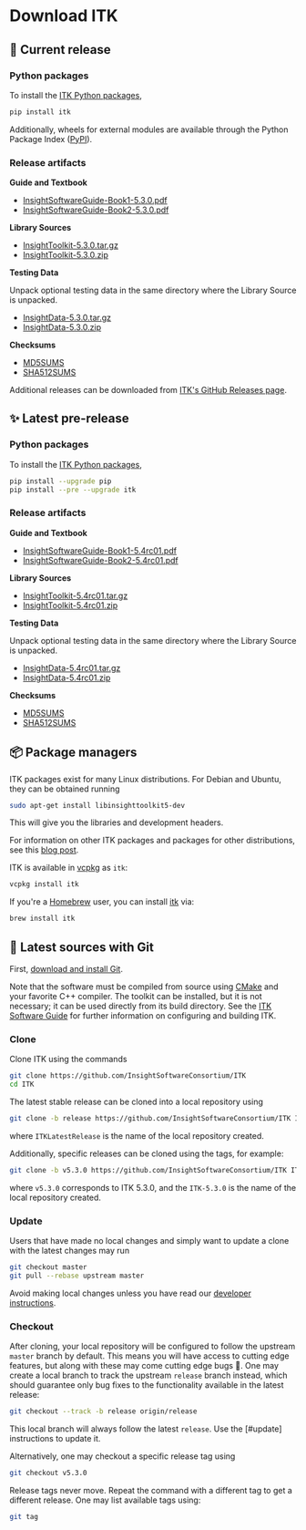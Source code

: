 Download ITK
============

💾 Current release
------------------

### Python packages

To install the [ITK Python packages],

```sh
pip install itk
```

Additionally, wheels for external modules are available through the Python Package Index ([PyPI]).

### Release artifacts

**Guide and Textbook**

- [InsightSoftwareGuide-Book1-5.3.0.pdf](https://github.com/InsightSoftwareConsortium/ITK/releases/download/v5.3.0/InsightSoftwareGuide-Book1-5.3.0.pdf)
- [InsightSoftwareGuide-Book2-5.3.0.pdf](https://github.com/InsightSoftwareConsortium/ITK/releases/download/v5.3.0/InsightSoftwareGuide-Book2-5.3.0.pdf)

**Library Sources**

- [InsightToolkit-5.3.0.tar.gz](https://github.com/InsightSoftwareConsortium/ITK/releases/download/v5.3.0/InsightToolkit-5.3.0.tar.gz)
- [InsightToolkit-5.3.0.zip](https://github.com/InsightSoftwareConsortium/ITK/releases/download/v5.3.0/InsightToolkit-5.3.0.zip)

**Testing Data**

Unpack optional testing data in the same directory where the Library Source is unpacked.

- [InsightData-5.3.0.tar.gz](https://github.com/InsightSoftwareConsortium/ITK/releases/download/v5.3.0/InsightData-5.3.0.tar.gz)
- [InsightData-5.3.0.zip](https://github.com/InsightSoftwareConsortium/ITK/releases/download/v5.3.0/InsightData-5.3.0.zip)

**Checksums**

- [MD5SUMS](https://github.com/InsightSoftwareConsortium/ITK/releases/download/v5.3.0/MD5SUMS)
- [SHA512SUMS](https://github.com/InsightSoftwareConsortium/ITK/releases/download/v5.3.0/SHA512SUMS)


Additional releases can be downloaded from [ITK's GitHub Releases page].

✨ Latest pre-release
---------------------

### Python packages

To install the [ITK Python packages],

```sh
pip install --upgrade pip
pip install --pre --upgrade itk
```

### Release artifacts

**Guide and Textbook**

- [InsightSoftwareGuide-Book1-5.4rc01.pdf](https://github.com/InsightSoftwareConsortium/ITK/releases/download/v5.4rc01/InsightSoftwareGuide-Book1-5.4rc01.pdf)
- [InsightSoftwareGuide-Book2-5.4rc01.pdf](https://github.com/InsightSoftwareConsortium/ITK/releases/download/v5.4rc01/InsightSoftwareGuide-Book2-5.4rc01.pdf)

**Library Sources**

- [InsightToolkit-5.4rc01.tar.gz](https://github.com/InsightSoftwareConsortium/ITK/releases/download/v5.4rc01/InsightToolkit-5.4rc01.tar.gz)
- [InsightToolkit-5.4rc01.zip](https://github.com/InsightSoftwareConsortium/ITK/releases/download/v5.4rc01/InsightToolkit-5.4rc01.zip)

**Testing Data**

Unpack optional testing data in the same directory where the Library Source is unpacked.

- [InsightData-5.4rc01.tar.gz](https://github.com/InsightSoftwareConsortium/ITK/releases/download/v5.4rc01/InsightData-5.4rc01.tar.gz)
- [InsightData-5.4rc01.zip](https://github.com/InsightSoftwareConsortium/ITK/releases/download/v5.4rc01/InsightData-5.4rc01.zip)

**Checksums**

- [MD5SUMS](https://github.com/InsightSoftwareConsortium/ITK/releases/download/v5.4rc01/MD5SUMS)
- [SHA512SUMS](https://github.com/InsightSoftwareConsortium/ITK/releases/download/v5.4rc01/SHA512SUMS)

📦 Package managers
-------------------

ITK packages exist for many Linux distributions. For Debian and Ubuntu, they
can be obtained running

```sh
sudo apt-get install libinsighttoolkit5-dev
```

This will give you the libraries and development headers.

For information on other ITK packages and packages for other distributions, see
this [blog post].

ITK is available in [vcpkg] as `itk`:

```sh
vcpkg install itk
```

If you're a [Homebrew](https://brew.sh/) user, you can install [itk](https://formulae.brew.sh/formula/itk) via:

```sh
brew install itk
```

🚀 Latest sources with Git
--------------------------

First, [download and install Git](https://git-scm.com/downloads).

Note that the software must be compiled from source using [CMake] and your
favorite C++ compiler. The toolkit can be installed, but it is not necessary;
it can be used directly from its build directory. See the [ITK Software Guide]
for further information on configuring and building ITK.

### Clone

Clone ITK using the commands

```sh
git clone https://github.com/InsightSoftwareConsortium/ITK
cd ITK
```

The latest stable release can be cloned into a local repository using

```sh
git clone -b release https://github.com/InsightSoftwareConsortium/ITK ITKLatestRelease
```
where `ITKLatestRelease` is the name of the local repository created.

Additionally, specific releases can be cloned using the tags, for example:

```sh
git clone -b v5.3.0 https://github.com/InsightSoftwareConsortium/ITK ITK-5.3.0
```
where `v5.3.0` corresponds to ITK 5.3.0, and the `ITK-5.3.0` is the name
of the local repository created.

### Update

Users that have made no local changes and simply want to update a clone with
the latest changes may run

```sh
git checkout master
git pull --rebase upstream master
```

Avoid making local changes unless you have read our [developer
instructions](contributing/index.md).

### Checkout

After cloning, your local repository will be configured to follow the upstream
`master` branch by default. This means you will have access to cutting edge
features, but along with these may come cutting edge bugs :grimacing:. One may
create a local branch to track the upstream `release` branch instead, which
should guarantee only bug fixes to the functionality available in the latest
release:

```sh
git checkout --track -b release origin/release
```

This local branch will always follow the latest `release`. Use the [#update]
instructions to update it.

Alternatively, one may checkout a specific release tag using

```sh
git checkout v5.3.0
```

Release tags never move. Repeat the command with a different tag to get a
different release. One may list available tags using:

```sh
git tag
```

[blog post]: https://blog.kitware.com/itk-packages-in-linux-distributions/
[CMake]: https://cmake.org/
[download page]: https://itk.org/ITK/resources/software.html
[Git]: https://git-scm.com
[ITK Python packages]: https://itkpythonpackage.readthedocs.io/en/latest/Quick_start_guide.html
[ITK's GitHub Releases
page]: https://github.com/InsightSoftwareConsortium/ITK/releases
[ITKPythonPackage]: https://itkpythonpackage.readthedocs.io/en/latest/index.html
[ITK Software Guide]: https://itk.org/ItkSoftwareGuide.pdf
[PyPI]: https://pypi.org/search/?q=itk
[vcpkg]: https://github.com/microsoft/vcpkg

